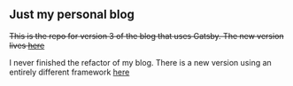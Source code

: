 ## Just my personal blog

~~This is the repo for version 3 of the blog that uses Gatsby. The new version lives [here](https://github.com/oriolcastro/oriolcastro.me)~~

I never finished the refactor of my blog. There is a new version using an entirely different framework [here](https://github.com/oriolcastro/oriolcastro.me-v4)
